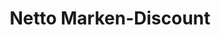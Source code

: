 ---
title: "Netto Marken-Discount"
url: /goerlitz/netto-marken-discount-schlesische-strasse/
shop: Supermarkt
---